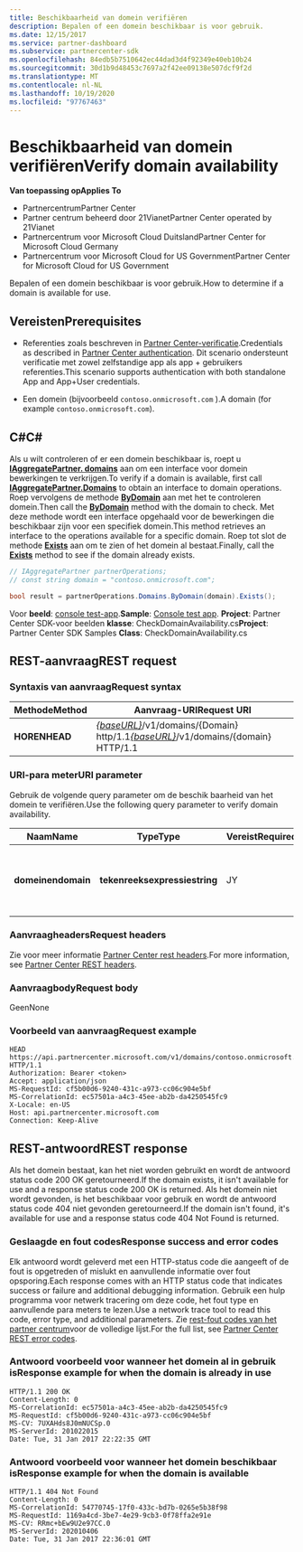 ```yaml
---
title: Beschikbaarheid van domein verifiëren
description: Bepalen of een domein beschikbaar is voor gebruik.
ms.date: 12/15/2017
ms.service: partner-dashboard
ms.subservice: partnercenter-sdk
ms.openlocfilehash: 84edb5b7510642ec44dad3d4f92349e40eb10b24
ms.sourcegitcommit: 30d1b9d48453c7697a2f42ee09138e507dcf9f2d
ms.translationtype: MT
ms.contentlocale: nl-NL
ms.lasthandoff: 10/19/2020
ms.locfileid: "97767463"
---
```

# <a name="verify-domain-availability"></a><span data-ttu-id="2efda-103">Beschikbaarheid van domein verifiëren</span><span class="sxs-lookup"><span data-stu-id="2efda-103">Verify domain availability</span></span>

<span data-ttu-id="2efda-104">**Van toepassing op**</span><span class="sxs-lookup"><span data-stu-id="2efda-104">**Applies To**</span></span>

- <span data-ttu-id="2efda-105">Partnercentrum</span><span class="sxs-lookup"><span data-stu-id="2efda-105">Partner Center</span></span>
- <span data-ttu-id="2efda-106">Partner centrum beheerd door 21Vianet</span><span class="sxs-lookup"><span data-stu-id="2efda-106">Partner Center operated by 21Vianet</span></span>
- <span data-ttu-id="2efda-107">Partnercentrum voor Microsoft Cloud Duitsland</span><span class="sxs-lookup"><span data-stu-id="2efda-107">Partner Center for Microsoft Cloud Germany</span></span>
- <span data-ttu-id="2efda-108">Partnercentrum voor Microsoft Cloud for US Government</span><span class="sxs-lookup"><span data-stu-id="2efda-108">Partner Center for Microsoft Cloud for US Government</span></span>

<span data-ttu-id="2efda-109">Bepalen of een domein beschikbaar is voor gebruik.</span><span class="sxs-lookup"><span data-stu-id="2efda-109">How to determine if a domain is available for use.</span></span>

## <a name="prerequisites"></a><span data-ttu-id="2efda-110">Vereisten</span><span class="sxs-lookup"><span data-stu-id="2efda-110">Prerequisites</span></span>

- <span data-ttu-id="2efda-111">Referenties zoals beschreven in [Partner Center-verificatie](partner-center-authentication.md).</span><span class="sxs-lookup"><span data-stu-id="2efda-111">Credentials as described in [Partner Center authentication](partner-center-authentication.md).</span></span> <span data-ttu-id="2efda-112">Dit scenario ondersteunt verificatie met zowel zelfstandige app als app + gebruikers referenties.</span><span class="sxs-lookup"><span data-stu-id="2efda-112">This scenario supports authentication with both standalone App and App+User credentials.</span></span>

- <span data-ttu-id="2efda-113">Een domein (bijvoorbeeld `contoso.onmicrosoft.com` ).</span><span class="sxs-lookup"><span data-stu-id="2efda-113">A domain (for example `contoso.onmicrosoft.com`).</span></span>

## <a name="c"></a><span data-ttu-id="2efda-114">C\#</span><span class="sxs-lookup"><span data-stu-id="2efda-114">C\#</span></span>

<span data-ttu-id="2efda-115">Als u wilt controleren of er een domein beschikbaar is, roept u [**IAggregatePartner. domains**](/dotnet/api/microsoft.store.partnercenter.ipartner.domains) aan om een interface voor domein bewerkingen te verkrijgen.</span><span class="sxs-lookup"><span data-stu-id="2efda-115">To verify if a domain is available, first call [**IAggregatePartner.Domains**](/dotnet/api/microsoft.store.partnercenter.ipartner.domains) to obtain an interface to domain operations.</span></span> <span data-ttu-id="2efda-116">Roep vervolgens de methode [**ByDomain**](/dotnet/api/microsoft.store.partnercenter.domains.idomaincollection.bydomain) aan met het te controleren domein.</span><span class="sxs-lookup"><span data-stu-id="2efda-116">Then call the [**ByDomain**](/dotnet/api/microsoft.store.partnercenter.domains.idomaincollection.bydomain) method with the domain to check.</span></span> <span data-ttu-id="2efda-117">Met deze methode wordt een interface opgehaald voor de bewerkingen die beschikbaar zijn voor een specifiek domein.</span><span class="sxs-lookup"><span data-stu-id="2efda-117">This method retrieves an interface to the operations available for a specific domain.</span></span> <span data-ttu-id="2efda-118">Roep tot slot de methode [**Exists**](/dotnet/api/microsoft.store.partnercenter.domains.idomain.exists) aan om te zien of het domein al bestaat.</span><span class="sxs-lookup"><span data-stu-id="2efda-118">Finally, call the [**Exists**](/dotnet/api/microsoft.store.partnercenter.domains.idomain.exists) method to see if the domain already exists.</span></span>

``` csharp
// IAggregatePartner partnerOperations;
// const string domain = "contoso.onmicrosoft.com";

bool result = partnerOperations.Domains.ByDomain(domain).Exists();
```

<span data-ttu-id="2efda-119">Voor **beeld**: [console test-app](console-test-app.md).</span><span class="sxs-lookup"><span data-stu-id="2efda-119">**Sample**: [Console test app](console-test-app.md).</span></span> <span data-ttu-id="2efda-120">**Project**: Partner Center SDK-voor beelden **klasse**: CheckDomainAvailability.cs</span><span class="sxs-lookup"><span data-stu-id="2efda-120">**Project**: Partner Center SDK Samples **Class**: CheckDomainAvailability.cs</span></span>

## <a name="rest-request"></a><span data-ttu-id="2efda-121">REST-aanvraag</span><span class="sxs-lookup"><span data-stu-id="2efda-121">REST request</span></span>

### <a name="request-syntax"></a><span data-ttu-id="2efda-122">Syntaxis van aanvraag</span><span class="sxs-lookup"><span data-stu-id="2efda-122">Request syntax</span></span>

| <span data-ttu-id="2efda-123">Methode</span><span class="sxs-lookup"><span data-stu-id="2efda-123">Method</span></span>   | <span data-ttu-id="2efda-124">Aanvraag-URI</span><span class="sxs-lookup"><span data-stu-id="2efda-124">Request URI</span></span>                                                              |
|----------|--------------------------------------------------------------------------|
| <span data-ttu-id="2efda-125">**HOREN**</span><span class="sxs-lookup"><span data-stu-id="2efda-125">**HEAD**</span></span> | <span data-ttu-id="2efda-126">[*{baseURL}*](partner-center-rest-urls.md)/v1/domains/{Domain} http/1.1</span><span class="sxs-lookup"><span data-stu-id="2efda-126">[*{baseURL}*](partner-center-rest-urls.md)/v1/domains/{domain} HTTP/1.1</span></span> |

### <a name="uri-parameter"></a><span data-ttu-id="2efda-127">URI-para meter</span><span class="sxs-lookup"><span data-stu-id="2efda-127">URI parameter</span></span>

<span data-ttu-id="2efda-128">Gebruik de volgende query parameter om de beschik baarheid van het domein te verifiëren.</span><span class="sxs-lookup"><span data-stu-id="2efda-128">Use the following query parameter to verify domain availability.</span></span>

| <span data-ttu-id="2efda-129">Naam</span><span class="sxs-lookup"><span data-stu-id="2efda-129">Name</span></span>       | <span data-ttu-id="2efda-130">Type</span><span class="sxs-lookup"><span data-stu-id="2efda-130">Type</span></span>       | <span data-ttu-id="2efda-131">Vereist</span><span class="sxs-lookup"><span data-stu-id="2efda-131">Required</span></span> | <span data-ttu-id="2efda-132">Beschrijving</span><span class="sxs-lookup"><span data-stu-id="2efda-132">Description</span></span>                                   |
|------------|------------|----------|-----------------------------------------------|
| <span data-ttu-id="2efda-133">**domeinen**</span><span class="sxs-lookup"><span data-stu-id="2efda-133">**domain**</span></span> | <span data-ttu-id="2efda-134">**tekenreeksexpressie**</span><span class="sxs-lookup"><span data-stu-id="2efda-134">**string**</span></span> | <span data-ttu-id="2efda-135">J</span><span class="sxs-lookup"><span data-stu-id="2efda-135">Y</span></span>        | <span data-ttu-id="2efda-136">Een teken reeks waarmee het te controleren domein wordt geïdentificeerd.</span><span class="sxs-lookup"><span data-stu-id="2efda-136">A string that identifies the domain to check.</span></span> |

### <a name="request-headers"></a><span data-ttu-id="2efda-137">Aanvraagheaders</span><span class="sxs-lookup"><span data-stu-id="2efda-137">Request headers</span></span>

<span data-ttu-id="2efda-138">Zie voor meer informatie [Partner Center rest headers](headers.md).</span><span class="sxs-lookup"><span data-stu-id="2efda-138">For more information, see [Partner Center REST headers](headers.md).</span></span>

### <a name="request-body"></a><span data-ttu-id="2efda-139">Aanvraagbody</span><span class="sxs-lookup"><span data-stu-id="2efda-139">Request body</span></span>

<span data-ttu-id="2efda-140">Geen</span><span class="sxs-lookup"><span data-stu-id="2efda-140">None</span></span>

### <a name="request-example"></a><span data-ttu-id="2efda-141">Voorbeeld van aanvraag</span><span class="sxs-lookup"><span data-stu-id="2efda-141">Request example</span></span>

```http
HEAD https://api.partnercenter.microsoft.com/v1/domains/contoso.onmicrosoft.com HTTP/1.1
Authorization: Bearer <token>
Accept: application/json
MS-RequestId: cf5b00d6-9240-431c-a973-cc06c904e5bf
MS-CorrelationId: ec57501a-a4c3-45ee-ab2b-da4250545fc9
X-Locale: en-US
Host: api.partnercenter.microsoft.com
Connection: Keep-Alive
```

## <a name="rest-response"></a><span data-ttu-id="2efda-142">REST-antwoord</span><span class="sxs-lookup"><span data-stu-id="2efda-142">REST response</span></span>

<span data-ttu-id="2efda-143">Als het domein bestaat, kan het niet worden gebruikt en wordt de antwoord status code 200 OK geretourneerd.</span><span class="sxs-lookup"><span data-stu-id="2efda-143">If the domain exists, it isn't available for use and a response status code 200 OK is returned.</span></span> <span data-ttu-id="2efda-144">Als het domein niet wordt gevonden, is het beschikbaar voor gebruik en wordt de antwoord status code 404 niet gevonden geretourneerd.</span><span class="sxs-lookup"><span data-stu-id="2efda-144">If the domain isn't found, it's available for use and a response status code 404 Not Found is returned.</span></span>

### <a name="response-success-and-error-codes"></a><span data-ttu-id="2efda-145">Geslaagde en fout codes</span><span class="sxs-lookup"><span data-stu-id="2efda-145">Response success and error codes</span></span>

<span data-ttu-id="2efda-146">Elk antwoord wordt geleverd met een HTTP-status code die aangeeft of de fout is opgetreden of mislukt en aanvullende informatie over fout opsporing.</span><span class="sxs-lookup"><span data-stu-id="2efda-146">Each response comes with an HTTP status code that indicates success or failure and additional debugging information.</span></span> <span data-ttu-id="2efda-147">Gebruik een hulp programma voor netwerk tracering om deze code, het fout type en aanvullende para meters te lezen.</span><span class="sxs-lookup"><span data-stu-id="2efda-147">Use a network trace tool to read this code, error type, and additional parameters.</span></span> <span data-ttu-id="2efda-148">Zie [rest-fout codes van het partner centrum](error-codes.md)voor de volledige lijst.</span><span class="sxs-lookup"><span data-stu-id="2efda-148">For the full list, see [Partner Center REST error codes](error-codes.md).</span></span>

### <a name="response-example-for-when-the-domain-is-already-in-use"></a><span data-ttu-id="2efda-149">Antwoord voorbeeld voor wanneer het domein al in gebruik is</span><span class="sxs-lookup"><span data-stu-id="2efda-149">Response example for when the domain is already in use</span></span>

```http
HTTP/1.1 200 OK
Content-Length: 0
MS-CorrelationId: ec57501a-a4c3-45ee-ab2b-da4250545fc9
MS-RequestId: cf5b00d6-9240-431c-a973-cc06c904e5bf
MS-CV: 7UXAHds8J0mNUCSp.0
MS-ServerId: 201022015
Date: Tue, 31 Jan 2017 22:22:35 GMT
```

### <a name="response-example-for-when-the-domain-is-available"></a><span data-ttu-id="2efda-150">Antwoord voorbeeld voor wanneer het domein beschikbaar is</span><span class="sxs-lookup"><span data-stu-id="2efda-150">Response example for when the domain is available</span></span>

```http
HTTP/1.1 404 Not Found
Content-Length: 0
MS-CorrelationId: 54770745-17f0-433c-bd7b-0265e5b38f98
MS-RequestId: 1169a4cd-3be7-4e29-9cb3-0f78ffa2e91e
MS-CV: RRmc+bEw9U2e97CC.0
MS-ServerId: 202010406
Date: Tue, 31 Jan 2017 22:36:01 GMT
```
